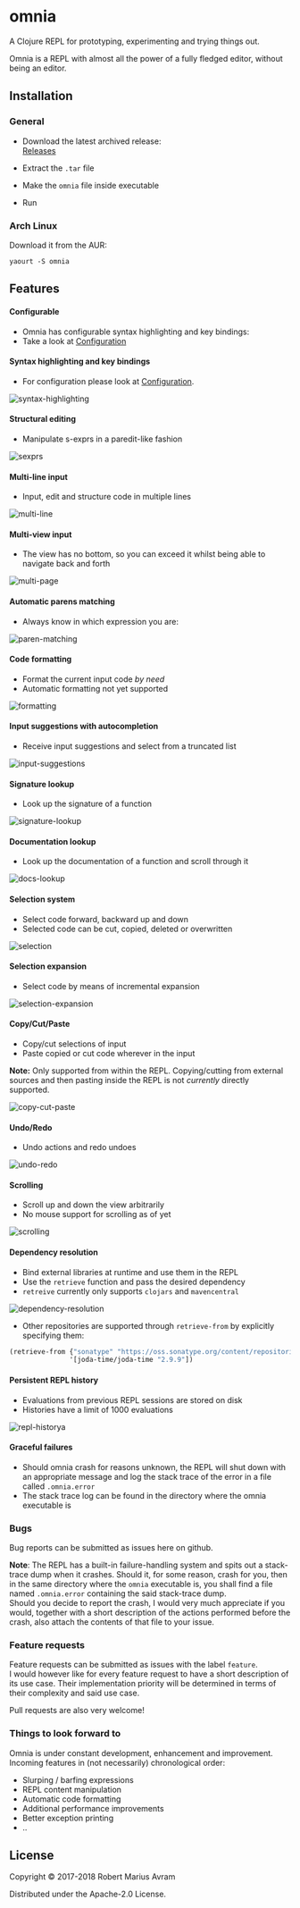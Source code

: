 # omnia

A Clojure REPL for prototyping, experimenting and trying things out. <br />

Omnia is a REPL with almost all the power of a fully fledged editor, without being an editor.

## Installation
### General

* Download the latest archived release: <br />
[Releases](https://github.com/AvramRobert/omnia/releases)

* Extract the `.tar` file

* Make the `omnia` file inside executable

* Run

### Arch Linux

Download it from the AUR:

    yaourt -S omnia
    
## Features

#### Configurable
 * Omnia has configurable syntax highlighting and key bindings: 
 * Take a look at [Configuration](https://github.com/AvramRobert/omnia/blob/master/doc/configuration.md) 

#### Syntax highlighting and key bindings
 * For configuration please look at [Configuration](https://github.com/AvramRobert/omnia/blob/master/doc/configuration.md).

 ![syntax-highlighting](images/highlighting.gif)

#### Structural editing
 * Manipulate s-exprs in a paredit-like fashion

 ![sexprs](images/sexprs.gif)

#### Multi-line input
 * Input, edit and structure code in multiple lines

 ![multi-line](images/multi-line.gif)
 
#### Multi-view input
 * The view has no bottom, so you can exceed it whilst being able to navigate back and forth

 ![multi-page](images/multi-page.gif)


#### Automatic parens matching
 * Always know in which expression you are:
 
 ![paren-matching](images/matching.gif)

#### Code formatting
 * Format the current input code *by need*
 * Automatic formatting not yet supported

 ![formatting](images/formatting.gif)

#### Input suggestions with autocompletion
 * Receive input suggestions and select from a truncated list

 ![input-suggestions](images/suggestions.gif)

#### Signature lookup
 * Look up the signature of a function
 
 ![signature-lookup](images/signature.gif)
 
#### Documentation lookup
 * Look up the documentation of a function and scroll through it
 
 ![docs-lookup](images/docs.gif)

#### Selection system
 * Select code forward, backward up and down
 * Selected code can be cut, copied, deleted or overwritten

 ![selection](images/selection.gif)

#### Selection expansion
 * Select code by means of incremental expansion

 ![selection-expansion](images/expansion.gif)
 
#### Copy/Cut/Paste
 * Copy/cut selections of input
 * Paste copied or cut code wherever in the input

**Note:** Only supported from within the REPL. Copying/cutting from external sources
and then pasting inside the REPL is not *currently* directly supported.

 ![copy-cut-paste](images/copy-cut-paste.gif)

#### Undo/Redo
 * Undo actions and redo undoes
 
 ![undo-redo](images/undo-redo.gif)

#### Scrolling
 * Scroll up and down the view arbitrarily
 * No mouse support for scrolling as of yet

 ![scrolling](images/scrolling.gif)

#### Dependency resolution
 * Bind external libraries at runtime and use them in the REPL
 * Use the `retrieve` function and pass the desired dependency
 * `retreive` currently only supports `clojars` and `mavencentral`

 ![dependency-resolution](images/retrieval.gif)
 
 * Other repositories are supported through `retrieve-from` by explicitly specifying them:
 ```clojure
 (retrieve-from {"sonatype" "https://oss.sonatype.org/content/repositories/releases/"}
                '[joda-time/joda-time "2.9.9"])
 ```
 
#### Persistent REPL history
 * Evaluations from previous REPL sessions are stored on disk
 * Histories have a limit of 1000 evaluations

 ![repl-history](images/persistent.gif)a
 
#### Graceful failures
 * Should omnia crash for reasons unknown, the REPL will shut down with an appropriate
   message and log the stack trace of the error in a file called `.omnia.error`
 * The stack trace log can be found in the directory where the omnia executable is

### Bugs

Bug reports can be submitted as issues here on github.

**Note**: The REPL has a built-in failure-handling system and spits 
out a stack-trace dump when it crashes. 
Should it, for some reason, crash for you, then in the same directory
where the `omnia` executable is, you shall find a file named
`.omnia.error` containing the said stack-trace dump. <br />
Should you decide to report the crash, I would very much appreciate if you would, 
together with a short description of the actions performed before the crash, also
attach the contents of that file to your issue.

### Feature requests
Feature requests can be submitted as issues with the label `feature`. <br />
I would however like for every feature request to have a short description of its use case.
Their implementation priority will be determined in terms of their complexity and
said use case.

Pull requests are also very welcome!

### Things to look forward to
Omnia is under constant development, enhancement and improvement.
Incoming features in (not necessarily) chronological order:

 * Slurping / barfing expressions
 * REPL content manipulation
 * Automatic code formatting
 * Additional performance improvements
 * Better exception printing
 * ..

## License

Copyright © 2017-2018 Robert Marius Avram

Distributed under the Apache-2.0 License.